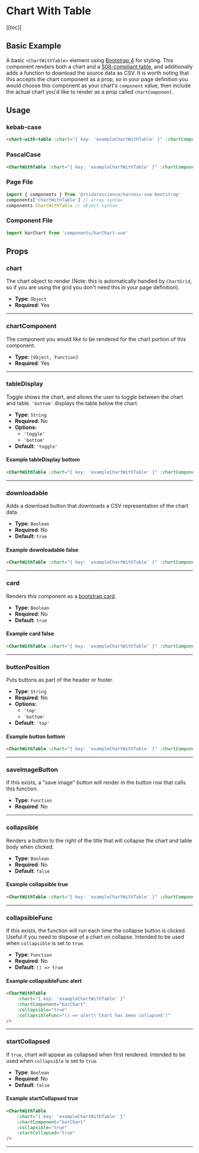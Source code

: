 # Chart With Table
[[toc]]
## Basic Example
A basic `<ChartWithTable>` element using [Bootstrap 4](https://getbootstrap.com/docs/4.0/components/forms/) for styling. This component renders both a chart and a [508-compliant table](/components/charts-and-tables/dataTable508), and additionally adds a function to download the source data as CSV. It is worth noting that this accepts the chart component as a prop, so in your page definition you would choose this component as your chart's `component` value, then include the actual chart you'd like to render as a prop called `chartComponent`.

<ChartGrid :only="['exampleChartWithTable']" />

## Usage
### kebab-case
``` html
<chart-with-table :chart="{ key: 'exampleChartWithTable' }" :chartComponent="barChart"/>
```
### PascalCase
```html
<ChartWithTable :chart="{ key: 'exampleChartWithTable' }" :chartComponent="barChart" />
```
### Page File
```js
import { components } from '@rtidatascience/harness-vue-bootstrap'
components['ChartWithTable'] // array syntax
components.ChartWithTable // object syntax
```
### Component File
```js
import barChart from 'components/barChart.vue'
```
## Props

### chart
The chart object to render (Note: this is automatically handled by `ChartGrid`, so if you are using the grid you don't need this in your page definition).
* **Type**: `Object`
* **Required**: Yes
***
### chartComponent
The component you would like to be rendered for the chart portion of this component.
* **Type**: `[Object, Function]`
* **Required**: Yes
***
### tableDisplay
Toggle shows the chart, and allows the user to toggle between the chart and table. `'bottom'` displays the table below the chart.
* **Type**: `String`
* **Required**: No
* **Options:**
    * `'toggle'`
    * `'bottom'`
* **Default**: `'toggle'`

#### Example tableDisplay bottom
<ChartWithTableWrapper :refName="'table-display-bottom-example'" :tableDisplay="'bottom'"/>

```html
<ChartWithTable :chart="{ key: 'exampleChartWithTable' }" :chartComponent="barChart" :tableDisplay="'bottom'"/>
```
***
### downloadable
Adds a download button that downloads a CSV representation of the chart data.
* **Type**: `Boolean`
* **Required**: No
* **Default**: `true`

#### Example downloadable false
<ChartWithTableWrapper :refName="'downloadable-false-example'" :downloadable="false"/>

```html
<ChartWithTable :chart="{ key: 'exampleChartWithTable' }" :chartComponent="barChart" :downloadable="false"/>
```
***
### card
Renders this component as a [bootstrap card](https://getbootstrap.com/docs/4.0/components/card/).
* **Type**: `Boolean`
* **Required**: No
* **Default**: `true`

#### Example card false

<ChartWithTableWrapper :refName="'card-false-example'" :card="false"/>

```html
<ChartWithTable :chart="{ key: 'exampleChartWithTable' }" :chartComponent="barChart" :card="false"/>
```
***
### buttonPosition
Puts buttons as part of the header or footer.
* **Type**: `String`
* **Required**: No
* **Options:**
    * `'top'`
    * `'bottom'`
* **Default**: `'top'`

#### Example button bottom
<ChartWithTableWrapper :refName="'button-bottom-example'" :buttonPosition="'bottom'"/>

```html
<ChartWithTable :chart="{ key: 'exampleChartWithTable' }" :chartComponent="barChart" :buttonPosition="'bottom'"/>
```
***
### saveImageButton
If this exists, a "save image" button will render in the button row that calls this function.
* **Type**: `Function`
* **Required**: No
***
### collapsible
Renders a button to the right of the title that will collapse the chart and table body when clicked.
* **Type**: `Boolean`
* **Required**: No
* **Default**: `false`

#### Example collapsible true
<ChartWithTableWrapper :refName="'collapsible-example'" :collapsible="true"/>

```html
<ChartWithTable :chart="{ key: 'exampleChartWithTable' }" :chartComponent="barChart" :collapsible="true"/>
```
***
### collapsibleFunc
If this exists, the function will run each time the collapse button is clicked. Useful if you need to dispose of a chart on collapse. Intended to be used when `collapsible` is set to `true`.
* **Type**: `Function`
* **Required**: No
* **Default**: `() => true`

#### Example collapsibleFunc alert
<ChartWithTableWrapper :refName="'collapse-func-example'" :collapsible="true" :collapsibleFunc="() => alert('Chart has been collapsed')"/>

```html
<ChartWithTable
    :chart="{ key: 'exampleChartWithTable' }"
    :chartComponent="barChart"
    :collapsible="true"
    :collapsibleFunc="() => alert('Chart has been collapsed')"
/>
```
***
### startCollapsed
 If `true`, chart will appear as collapsed when first rendered. Intended to be used when `collapsible` is set to `true`.
* **Type**: `Boolean`
* **Required**: No
* **Default**: `false`

#### Example startCollapsed true
<ChartWithTableWrapper
    :refName="'start-collapsed-example'"
    :collapsible="true"
    :startCollapsed="true"
/>

```html
<ChartWithTable
    :chart="{ key: 'exampleChartWithTable' }"
    :chartComponent="barChart"
    :collapsible="true"
    :startCollapsed="true"
/>
```
***